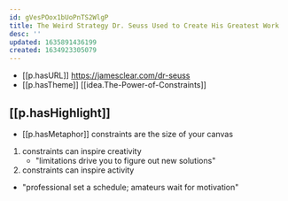 ```yaml
---
id: gVesPOox1bUoPnTS2WlgP
title: The Weird Strategy Dr. Seuss Used to Create His Greatest Work
desc: ''
updated: 1635891436199
created: 1634923305079
---
```


- [[p.hasURL]] https://jamesclear.com/dr-seuss
- [[p.hasTheme]] [[idea.The-Power-of-Constraints]]

## [[p.hasHighlight]]

- [[p.hasMetaphor]] constraints are the size of your canvas

1. constraints can inspire creativity
   - "limitations drive you to figure out new solutions"
2. constraints can inspire activity
  - "professional set a schedule; amateurs wait for motivation" 
   
